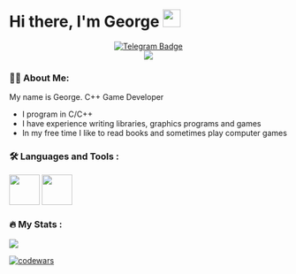 # Hi there, I'm George <img src="https://github.com/blackcater/blackcater/raw/main/images/Hi.gif" height="32"/></h1>

<div id="badges" align="center">
  <a href="https://t.me/Melpomenne">
    <img src="https://img.shields.io/badge/Telegram-blue?style=for-the-badge&logo=telegram&logoColor=white" alt="Telegram Badge"/>
  </a>
</div>

<div id="badges" align="center">
  <a href="https://www.linkedin.com/in/georgebebiya">
    <img src="https://img.shields.io/badge/linkedin-%230077B5.svg?style=for-the-badge&logo=linkedin&logoColor=white">
  </a>
</div>

### 👨‍💻 About Me:

My name is George. C++ Game Developer

- I program in C/C++
- I have experience writing libraries, graphics programs and games
- In my free time I like to read books and sometimes play computer games

### 🛠 Languages and Tools :

<div>
    <img src='https://cdn.jsdelivr.net/gh/devicons/devicon/icons/c/c-original.svg' width="55">
    <img src='https://cdn.jsdelivr.net/gh/devicons/devicon/icons/cplusplus/cplusplus-original.svg' width="55">

</div>

### 🔥 My Stats :

![](https://github-profile-summary-cards.vercel.app/api/cards/profile-details?username=Melpomenna&theme=2077)

[![codewars](https://www.codewars.com/users/Soulfon/badges/large)](https://www.codewars.com/users/Soulfon)

